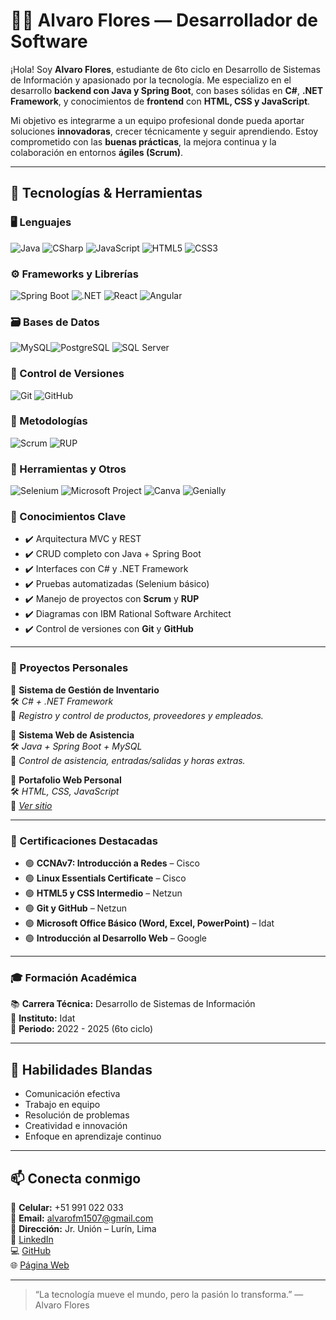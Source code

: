 # 👨‍💻 Alvaro Flores — Desarrollador de Software

¡Hola! Soy **Alvaro Flores**, estudiante de 6to ciclo en Desarrollo de Sistemas de Información y apasionado por la tecnología. Me especializo en el desarrollo **backend con Java y Spring Boot**, con bases sólidas en **C#**, **.NET Framework**, y conocimientos de **frontend** con **HTML, CSS y JavaScript**.

Mi objetivo es integrarme a un equipo profesional donde pueda aportar soluciones **innovadoras**, crecer técnicamente y seguir aprendiendo. Estoy comprometido con las **buenas prácticas**, la mejora continua y la colaboración en entornos **ágiles (Scrum)**.

---

## 🚀 Tecnologías & Herramientas

### 🖥️ Lenguajes  
![Java](https://img.shields.io/badge/Java-%23ED8B00.svg?style=for-the-badge&logo=java&logoColor=white)
![CSharp](https://img.shields.io/badge/C%23-239120?style=for-the-badge&logo=c-sharp&logoColor=white)
![JavaScript](https://img.shields.io/badge/JavaScript-F7DF1E?style=for-the-badge&logo=javascript&logoColor=black)
![HTML5](https://img.shields.io/badge/HTML5-E34F26.svg?style=for-the-badge&logo=html5&logoColor=white)
![CSS3](https://img.shields.io/badge/CSS3-1572B6.svg?style=for-the-badge&logo=css3&logoColor=white)

### ⚙️ Frameworks y Librerías  
![Spring Boot](https://img.shields.io/badge/Spring%20Boot-6DB33F?style=for-the-badge&logo=spring-boot&logoColor=white)
![.NET](https://img.shields.io/badge/.NET-512BD4?style=for-the-badge&logo=dotnet&logoColor=white)
![React](https://img.shields.io/badge/React-20232A?style=for-the-badge&logo=react&logoColor=61DAFB)
![Angular](https://img.shields.io/badge/Angular-DD0031?style=for-the-badge&logo=angular&logoColor=white)

### 🗃️ Bases de Datos  
![MySQL](https://img.shields.io/badge/MySQL-005C84?style=for-the-badge&logo=mysql&logoColor=white)![PostgreSQL](https://img.shields.io/badge/PostgreSQL-316192?style=for-the-badge&logo=postgresql&logoColor=white) ![SQL Server](https://img.shields.io/badge/SQL%20Server-CC2927?style=for-the-badge&logo=microsoft-sql-server&logoColor=white)


### 🔧 Control de Versiones  
![Git](https://img.shields.io/badge/Git-F05032?style=for-the-badge&logo=git&logoColor=white)
![GitHub](https://img.shields.io/badge/GitHub-181717?style=for-the-badge&logo=github&logoColor=white)

### 🧠 Metodologías  
![Scrum](https://img.shields.io/badge/Scrum-6DB33F?style=for-the-badge&logo=trello&logoColor=white)
![RUP](https://img.shields.io/badge/RUP-0A0A0A?style=for-the-badge&logo=uml&logoColor=white)

### 🧰 Herramientas y Otros  
![Selenium](https://img.shields.io/badge/Selenium-Basic-43B02A?style=for-the-badge&logo=selenium&logoColor=white)
![Microsoft Project](https://img.shields.io/badge/Microsoft_Project-0078D7?style=for-the-badge&logo=microsoft&logoColor=white)
![Canva](https://img.shields.io/badge/Canva-00C4CC?style=for-the-badge&logo=canva&logoColor=white)
![Genially](https://img.shields.io/badge/Genially-FF4F81?style=for-the-badge&logo=genially&logoColor=white)


### 🧠 Conocimientos Clave

- ✔️ Arquitectura MVC y REST
- ✔️ CRUD completo con Java + Spring Boot
- ✔️ Interfaces con C# y .NET Framework
- ✔️ Pruebas automatizadas (Selenium básico)
- ✔️ Manejo de proyectos con **Scrum** y **RUP**
- ✔️ Diagramas con IBM Rational Software Architect
- ✔️ Control de versiones con **Git** y **GitHub**

---

### 💼 Proyectos Personales

🔹 **Sistema de Gestión de Inventario**  
🛠️ _C# + .NET Framework_  
📌 _Registro y control de productos, proveedores y empleados._

🔹 **Sistema Web de Asistencia**  
🛠️ _Java + Spring Boot + MySQL_  
📌 _Control de asistencia, entradas/salidas y horas extras._

🔹 **Portafolio Web Personal**  
🛠️ _HTML, CSS, JavaScript_  
🔗 _[Ver sitio](https://alvarofloresmore.netlify.app/)_

---

### 🏅 Certificaciones Destacadas

- 🟢 **CCNAv7: Introducción a Redes** – Cisco  
- 🟢 **Linux Essentials Certificate** – Cisco  
- 🟢 **HTML5 y CSS Intermedio** – Netzun  
- 🟢 **Git y GitHub** – Netzun  
- 🟢 **Microsoft Office Básico (Word, Excel, PowerPoint)** – Idat  
- 🟢 **Introducción al Desarrollo Web** – Google

---

### 🎓 Formación Académica

📚 **Carrera Técnica:** Desarrollo de Sistemas de Información  
🏫 **Instituto:** Idat  
📆 **Periodo:** 2022 - 2025 (6to ciclo)

---


## 🤝 Habilidades Blandas

- Comunicación efectiva  
- Trabajo en equipo  
- Resolución de problemas  
- Creatividad e innovación  
- Enfoque en aprendizaje continuo

---

## 📫 Conecta conmigo

📱 **Celular:** +51 991 022 033  
📧 **Email:** alvarofm1507@gmail.com  
🏡 **Dirección:** Jr. Unión – Lurín, Lima  
🔗 [LinkedIn](https://www.linkedin.com/in/alvaro)  
💻 [GitHub](https://github.com/Alvaro5-fm)  
🌐 [Página Web](https://alvarofloresmore.netlify.app/)

---

> “La tecnología mueve el mundo, pero la pasión lo transforma.” — Alvaro Flores

